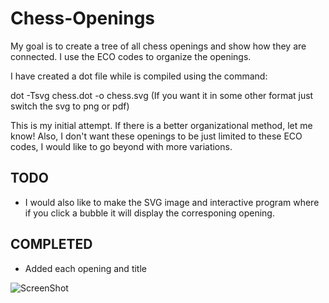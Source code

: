 Chess-Openings
==============

My goal is to create a tree of all chess openings and show how they are connected. I use the ECO codes to organize the openings.

I have created a dot file while is compiled using the command:

dot -Tsvg chess.dot -o chess.svg
(If you want it in some other format just switch the svg to png or pdf)

This is my initial attempt. If there is a better organizational method, let me know! Also, I don't want these openings to be just limited to these ECO codes, I would like to go beyond with more variations.

TODO
-------------

- I would also like to make the SVG image and interactive program where if you click a bubble it will display the corresponing opening.

COMPLETED
------------
- Added each opening and title


![ScreenShot](https://raw.githubusercontent.com/bizzk3t/Chess-Openings/master/images/chess.jpg)

